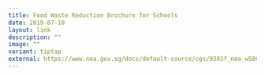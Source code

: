 ```yaml
---
title: Food Waste Reduction Brochure for Schools
date: 2019-07-18
layout: link
description: ""
image: ""
variant: tiptap
external: https://www.nea.gov.sg/docs/default-source/cgs/9303f_nea_w586x210h_8pp.pdf
---
```

